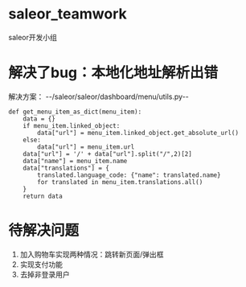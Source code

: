 # saleor_teamwork
saleor开发小组

# **解决了bug：本地化地址解析出错**
解决方案：
--/saleor/saleor/dashboard/menu/utils.py--
```
def get_menu_item_as_dict(menu_item):
    data = {}
    if menu_item.linked_object:
        data["url"] = menu_item.linked_object.get_absolute_url()
    else:
        data["url"] = menu_item.url
    data["url"] = '/' + data["url"].split("/",2)[2]
    data["name"] = menu_item.name
    data["translations"] = {
        translated.language_code: {"name": translated.name}
        for translated in menu_item.translations.all()
    }
    return data
```

# 待解决问题
1. 加入购物车实现两种情况：跳转新页面/弹出框
2. 实现支付功能
3. 去掉非登录用户

